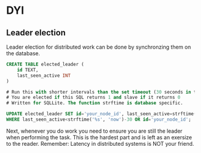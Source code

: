 # DYI

## Leader election
Leader election for distributed work can be done by synchronzing them on the database.

```sql
CREATE TABLE elected_leader (
    id TEXT,
    last_seen_active INT
)

# Run this with shorter intervals than the set timeout (30 seconds in this example).
# You are elected if this SQL returns 1 and slave if it returns 0
# Written for SQLLite. The function strftime is database specific.

UPDATE elected_leader SET id='your_node_id', last_seen_active=strftime('%s', 'now') 
WHERE last_seen_active<strftime('%s', 'now')-30 OR id='your_node_id';
```
Next, whenever you do work you need to ensure you are still the leader when performing the task. This is the hardest part and is left as an exersize to the reader. Remember: Latency in distributed systems is NOT your friend.
